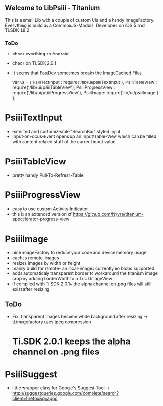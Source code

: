 ## Welcome to LibPsiii - Titanium

This is a small Lib with a couple of custom UIs and a handy ImageFactory.
Everything is build as a CommonJS-Module.
Developed on iOS 5 and Ti.SDK 1.8.2 

### ToDo
- check everthing on Android
- check on Ti.SDK 2.0.1
- It seems that FastDev sometimes breaks the ImageCached Files

	var UI = {
				PsiiiTextInput : 	require('/lib/ui/psiiiTextInput'),
				PsiiiTableView : 	require('/lib/ui/psiiiTableView'),
				PsiiiProgressView : require('/lib/ui/psiiiProgressView'),
				PsiiiImage: 		require('lib/ui/psiiiImage')
			};
		
# PsiiiTextInput		
- extented and customizeable "SearchBar" styled input
- Input-onFocus-Event opens up an Input/Table-View which can be filled with content related stuff of the current input value

# PsiiiTableView
- pretty handy Pull-To-Refresh-Table 

# PsiiiProgressView
- easy to use custom Activity-Indicator
- this is an extended version of https://github.com/Nyvra/titanium-appcelerator-progress-view

# PsiiiImage
- nice imageFactory to reduce your code and device memory usage
- caches remote-images
- resizes images by width or height
- mainly build for remote- an local-images currently no blobs supported
- adds automaticaly transparent border to workaround the titanium image crop by adding borderWidth to a Ti.UI.ImageView
- if compiled with Ti.SDK 2.0.1+ the alpha channel on .png files will still exist after resizing

## ToDo
- Fix: transparent images become white background after resizing -> ti.imagefactory uses jpeg compression
	# Ti.SDK 2.0.1 keeps the alpha channel on .png files

# PsiiiSuggest
- little wrapper class for Google's Suggest-Tool -> http://suggestqueries.google.com/complete/search?client=firefox&q=appc